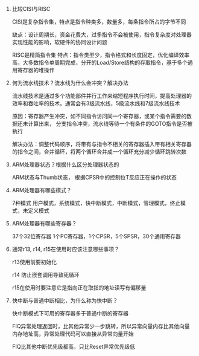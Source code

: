 1. 比较CISI与RISC

   CISI是复杂指令集，特点是指令种类多，数量多，每条指令所占的字节不同

   缺点：设计周期长，资金花费大，过多指令不会被使用，指令复杂度对处理器实现性能的影响，软硬件的协同设计问题

   RISC是精简指令集 特点：指令类型少，指令格式和长度固定，优化编译效率高，大多数指令单周期完成，分开的Load/Store结构的存取指令，基于多个通用寄存器的堆操作

2. 何为流水线技术？流水线为什么会冲突？解决办法

   流水线技术是通过多个功能部件并行工作来缩短程序执行时间，提高处理器的效率和吞吐率的技术。通常会有3级流水线，5级流水线和7级流水线技术

   原因：寄存器产生冲突，如不同指令访问同一个寄存器，或某个指令需要的数据还未计算出来， 分支指令冲突，流水线等待一个有条件的GOTO指令是否被执行

   解决办法：调整代码顺序，将带有与指令不相关的寄存器插入带有相关寄存器的指令之间，合并循环，将两个循环合并成一个循环充分减少循环跳转次数

3. ARM处理器状态？根据什么区分处理器状态的

   ARM状态与Thumb状态， 根据CPSR中的控制位T反应正在操作的状态

4. ARM处理器有哪些模式？

   7种模式 用户模式，系统模式，快中断模式，中断模式，管理模式，终止模式，未定义模式

5. ARM处理器有哪些寄存器？

   37个32位寄存器 1个PC寄存器，1个CPSR，5个SPSR，30个通用寄存器

6. 通常r13, r14, r15在使用时应该注意哪些事项？

   r13使用前要初始化 

   r14 防止嵌套调用导致死循环

   r15在使用时要注意它是指向正在取指的地址读写有偏移量

7. 快中断与普通中断相比，为什么称为快中断？

   快中断模式下可用的寄存器多于普通中断的寄存器

   FIQ异常处理返回时，比其他异常少一步跳转，所以异常向量内存比其他向量内存地址高，异常处理代码可以直接从异常向量开始

   FIQ比其他中断优先级都高，只比Reset异常优先级低


